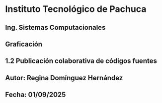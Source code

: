 # Instituto Tecnológico de Pachuca
## Ing. Sistemas Computacionales

## Graficación 
## 1.2 Publicación colaborativa de códigos fuentes 
## Autor: Regina Domínguez Hernández 
## Fecha: 01/09/2025
